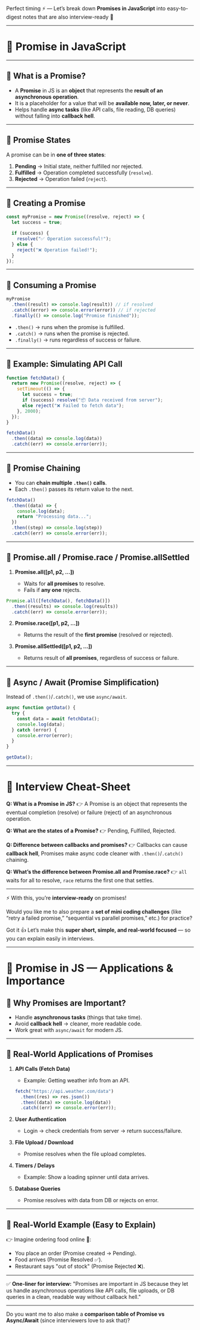 Perfect timing ⚡ — Let’s break down **Promises in JavaScript** into easy-to-digest notes that are also interview-ready 🚀

---

# 📘 Promise in JavaScript

---

## 🔹 What is a Promise?

- A **Promise** in JS is an **object** that represents the **result of an asynchronous operation**.
- It is a placeholder for a value that will be **available now, later, or never**.
- Helps handle **async tasks** (like API calls, file reading, DB queries) without falling into **callback hell**.

---

## 🔹 Promise States

A promise can be in **one of three states**:

1. **Pending** → Initial state, neither fulfilled nor rejected.
2. **Fulfilled** → Operation completed successfully (`resolve`).
3. **Rejected** → Operation failed (`reject`).

---

## 🔹 Creating a Promise

```js
const myPromise = new Promise((resolve, reject) => {
  let success = true;

  if (success) {
    resolve("✅ Operation successful!");
  } else {
    reject("❌ Operation failed!");
  }
});
```

---

## 🔹 Consuming a Promise

```js
myPromise
  .then((result) => console.log(result)) // if resolved
  .catch((error) => console.error(error)) // if rejected
  .finally(() => console.log("Promise finished"));
```

- `.then()` → runs when the promise is fulfilled.
- `.catch()` → runs when the promise is rejected.
- `.finally()` → runs regardless of success or failure.

---

## 🔹 Example: Simulating API Call

```js
function fetchData() {
  return new Promise((resolve, reject) => {
    setTimeout(() => {
      let success = true;
      if (success) resolve("📦 Data received from server");
      else reject("❌ Failed to fetch data");
    }, 2000);
  });
}

fetchData()
  .then((data) => console.log(data))
  .catch((err) => console.error(err));
```

---

## 🔹 Promise Chaining

- You can **chain multiple `.then()` calls**.
- Each `.then()` passes its return value to the next.

```js
fetchData()
  .then((data) => {
    console.log(data);
    return "Processing data...";
  })
  .then((step) => console.log(step))
  .catch((err) => console.error(err));
```

---

## 🔹 Promise.all / Promise.race / Promise.allSettled

1. **Promise.all(\[p1, p2, ...])**

   - Waits for **all promises** to resolve.
   - Fails if **any one** rejects.

```js
Promise.all([fetchData(), fetchData()])
  .then((results) => console.log(results))
  .catch((err) => console.error(err));
```

2. **Promise.race(\[p1, p2, ...])**

   - Returns the result of the **first promise** (resolved or rejected).

3. **Promise.allSettled(\[p1, p2, ...])**

   - Returns result of **all promises**, regardless of success or failure.

---

## 🔹 Async / Await (Promise Simplification)

Instead of `.then()`/`.catch()`, we use `async/await`.

```js
async function getData() {
  try {
    const data = await fetchData();
    console.log(data);
  } catch (error) {
    console.error(error);
  }
}

getData();
```

---

# 🎯 Interview Cheat-Sheet

**Q: What is a Promise in JS?**
👉 A Promise is an object that represents the eventual completion (resolve) or failure (reject) of an asynchronous operation.

**Q: What are the states of a Promise?**
👉 Pending, Fulfilled, Rejected.

**Q: Difference between callbacks and promises?**
👉 Callbacks can cause **callback hell**, Promises make async code cleaner with `.then()`/`.catch()` chaining.

**Q: What’s the difference between Promise.all and Promise.race?**
👉 `all` waits for all to resolve, `race` returns the first one that settles.

---

⚡ With this, you’re **interview-ready** on promises!

Would you like me to also prepare a **set of mini coding challenges** (like “retry a failed promise,” “sequential vs parallel promises,” etc.) for practice?

Got it 👍 Let’s make this **super short, simple, and real-world focused** — so you can explain easily in interviews.

---

# 📘 Promise in JS — Applications & Importance

## 🔹 Why Promises are Important?

- Handle **asynchronous tasks** (things that take time).
- Avoid **callback hell** → cleaner, more readable code.
- Work great with `async/await` for modern JS.

---

## 🔹 Real-World Applications of Promises

1. **API Calls (Fetch Data)**

   - Example: Getting weather info from an API.

   ```js
   fetch("https://api.weather.com/data")
     .then((res) => res.json())
     .then((data) => console.log(data))
     .catch((err) => console.error(err));
   ```

2. **User Authentication**

   - Login → check credentials from server → return success/failure.

3. **File Upload / Download**

   - Promise resolves when the file upload completes.

4. **Timers / Delays**

   - Example: Show a loading spinner until data arrives.

5. **Database Queries**

   - Promise resolves with data from DB or rejects on error.

---

## 🔹 Real-World Example (Easy to Explain)

👉 Imagine ordering food online 🍔:

- You place an order (Promise created → Pending).
- Food arrives (Promise Resolved ✅).
- Restaurant says "out of stock" (Promise Rejected ❌).

---

✅ **One-liner for interview:**
"Promises are important in JS because they let us handle asynchronous operations like API calls, file uploads, or DB queries in a clean, readable way without callback hell."

---

Do you want me to also make a **comparison table of Promise vs Async/Await** (since interviewers love to ask that)?
